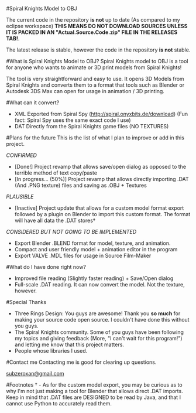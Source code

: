 #Spiral Knights Model to OBJ

The current code in the repository **is not** up to date (As compared to my eclipse workspace) **THIS MEANS DO NOT DOWNLOAD SOURCES UNLESS IT IS PACKED IN AN "Actual.Source.Code.zip" FILE IN THE RELEASES TAB!**.

The latest release is stable, however the code in the repository **is not** stable.

#What is Spiral Knights Model to OBJ?
Spiral Knights model to OBJ is a tool for anyone who wants to animate or 3D print models from Spiral Knights!

The tool is very straightforward and easy to use. It opens 3D Models from Spiral Knights and converts them to a format that tools such as Blender or Autodesk 3DS Max can open for usage in animation / 3D printing.


#What can it convert?
 - XML Exported from Spiral Spy (http://spiral.onyxbits.de/download) (Fun fact: Spiral Spy uses the same exact code I use)
 - DAT Directly from the Spiral Knights game files (NO TEXTURES)

#Plans for the future
This is the list of what I plan to improve or add in this project.

*CONFIRMED*
 - [Done!] Project revamp that allows save/open dialog as opposed to the terrible method of text copy/paste 
 - [In progress... (50%)] Project revamp that allows directly importing .DAT (And .PNG texture) files and saving as .OBJ + Textures

*PLAUSIBLE*
 - [Inactive] Project update that allows for a custom model format export followed by a plugin on Blender to import this custom format. The format will have all data the .DAT stores†

*CONSIDERED BUT NOT GOING TO BE IMPLEMENTED*
 - Export Blender .BLEND format for model, texture, and animation.
 - Compact and user friendly model + animation editor in the program
 - Export VALVE .MDL files for usage in Source Film-Maker

#What do I have done right now?
 - Improved file reading (Slightly faster reading) + Save/Open dialog
 - Full-scale .DAT reading. It can now convert the model. Not the texture, however.

#Special Thanks
 - Three Rings Design: You guys are awesome! Thank you **so much** for making your source code open source. I couldn't have done this without you guys.
 - The Spiral Knights community. Some of you guys have been following my topics and giving feedback (More, "I can't wait for this program!") and letting me know that this project matters.
 - People whose libraries I used.

#Contact me
Contacting me is good for clearing up questions.

subzeroxan@gmail.com


#Footnotes
† - As for the custom model export, you may be curious as to why I'm not just making a tool for Blender that allows direct .DAT imports. Keep in mind that .DAT files are DESIGNED to be read by Java, and that I cannot use Python to accurately read them.
